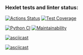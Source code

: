 ### Hexlet tests and linter status:
[![Actions Status](https://github.com/SergeyKornienko/python-project-lvl3/workflows/hexlet-check/badge.svg)](https://github.com/SergeyKornienko/python-project-lvl3/actions) [![Test Coverage](https://api.codeclimate.com/v1/badges/c2c320acf168dcbd031b/test_coverage)](https://codeclimate.com/github/SergeyKornienko/python-project-lvl3/test_coverage)

[![Python CI](https://github.com/SergeyKornienko/python-project-lvl3/actions/workflows/linter.yml/badge.svg)](https://github.com/SergeyKornienko/python-project-lvl3/actions/workflows/linter.yml) [![Maintainability](https://api.codeclimate.com/v1/badges/c2c320acf168dcbd031b/maintainability)](https://codeclimate.com/github/SergeyKornienko/python-project-lvl3/maintainability)


[![asciicast](https://asciinema.org/a/393835.svg)](https://asciinema.org/a/393835)

[![asciicast](https://asciinema.org/a/395196.svg)](https://asciinema.org/a/395196)